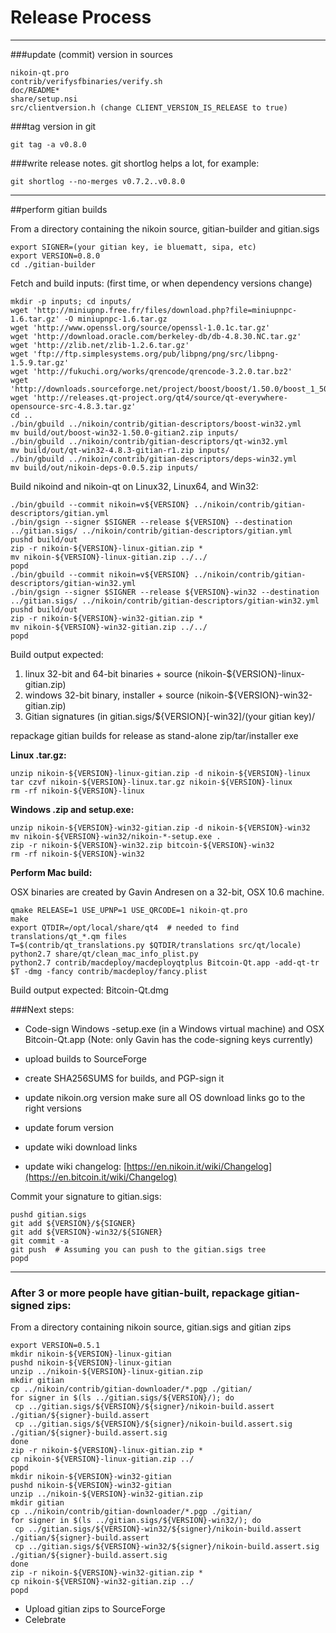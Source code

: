Release Process
====================

* * *

###update (commit) version in sources


	nikoin-qt.pro
	contrib/verifysfbinaries/verify.sh
	doc/README*
	share/setup.nsi
	src/clientversion.h (change CLIENT_VERSION_IS_RELEASE to true)

###tag version in git

	git tag -a v0.8.0

###write release notes. git shortlog helps a lot, for example:

	git shortlog --no-merges v0.7.2..v0.8.0

* * *

##perform gitian builds

 From a directory containing the nikoin source, gitian-builder and gitian.sigs
  
	export SIGNER=(your gitian key, ie bluematt, sipa, etc)
	export VERSION=0.8.0
	cd ./gitian-builder

 Fetch and build inputs: (first time, or when dependency versions change)

	mkdir -p inputs; cd inputs/
	wget 'http://miniupnp.free.fr/files/download.php?file=miniupnpc-1.6.tar.gz' -O miniupnpc-1.6.tar.gz
	wget 'http://www.openssl.org/source/openssl-1.0.1c.tar.gz'
	wget 'http://download.oracle.com/berkeley-db/db-4.8.30.NC.tar.gz'
	wget 'http://zlib.net/zlib-1.2.6.tar.gz'
	wget 'ftp://ftp.simplesystems.org/pub/libpng/png/src/libpng-1.5.9.tar.gz'
	wget 'http://fukuchi.org/works/qrencode/qrencode-3.2.0.tar.bz2'
	wget 'http://downloads.sourceforge.net/project/boost/boost/1.50.0/boost_1_50_0.tar.bz2'
	wget 'http://releases.qt-project.org/qt4/source/qt-everywhere-opensource-src-4.8.3.tar.gz'
	cd ..
	./bin/gbuild ../nikoin/contrib/gitian-descriptors/boost-win32.yml
	mv build/out/boost-win32-1.50.0-gitian2.zip inputs/
	./bin/gbuild ../nikoin/contrib/gitian-descriptors/qt-win32.yml
	mv build/out/qt-win32-4.8.3-gitian-r1.zip inputs/
	./bin/gbuild ../nikoin/contrib/gitian-descriptors/deps-win32.yml
	mv build/out/nikoin-deps-0.0.5.zip inputs/

 Build nikoind and nikoin-qt on Linux32, Linux64, and Win32:
  
	./bin/gbuild --commit nikoin=v${VERSION} ../nikoin/contrib/gitian-descriptors/gitian.yml
	./bin/gsign --signer $SIGNER --release ${VERSION} --destination ../gitian.sigs/ ../nikoin/contrib/gitian-descriptors/gitian.yml
	pushd build/out
	zip -r nikoin-${VERSION}-linux-gitian.zip *
	mv nikoin-${VERSION}-linux-gitian.zip ../../
	popd
	./bin/gbuild --commit nikoin=v${VERSION} ../nikoin/contrib/gitian-descriptors/gitian-win32.yml
	./bin/gsign --signer $SIGNER --release ${VERSION}-win32 --destination ../gitian.sigs/ ../nikoin/contrib/gitian-descriptors/gitian-win32.yml
	pushd build/out
	zip -r nikoin-${VERSION}-win32-gitian.zip *
	mv nikoin-${VERSION}-win32-gitian.zip ../../
	popd

  Build output expected:

  1. linux 32-bit and 64-bit binaries + source (nikoin-${VERSION}-linux-gitian.zip)
  2. windows 32-bit binary, installer + source (nikoin-${VERSION}-win32-gitian.zip)
  3. Gitian signatures (in gitian.sigs/${VERSION}[-win32]/(your gitian key)/

repackage gitian builds for release as stand-alone zip/tar/installer exe

**Linux .tar.gz:**

	unzip nikoin-${VERSION}-linux-gitian.zip -d nikoin-${VERSION}-linux
	tar czvf nikoin-${VERSION}-linux.tar.gz nikoin-${VERSION}-linux
	rm -rf nikoin-${VERSION}-linux

**Windows .zip and setup.exe:**

	unzip nikoin-${VERSION}-win32-gitian.zip -d nikoin-${VERSION}-win32
	mv nikoin-${VERSION}-win32/nikoin-*-setup.exe .
	zip -r nikoin-${VERSION}-win32.zip bitcoin-${VERSION}-win32
	rm -rf nikoin-${VERSION}-win32

**Perform Mac build:**

  OSX binaries are created by Gavin Andresen on a 32-bit, OSX 10.6 machine.

	qmake RELEASE=1 USE_UPNP=1 USE_QRCODE=1 nikoin-qt.pro
	make
	export QTDIR=/opt/local/share/qt4  # needed to find translations/qt_*.qm files
	T=$(contrib/qt_translations.py $QTDIR/translations src/qt/locale)
	python2.7 share/qt/clean_mac_info_plist.py
	python2.7 contrib/macdeploy/macdeployqtplus Bitcoin-Qt.app -add-qt-tr $T -dmg -fancy contrib/macdeploy/fancy.plist

 Build output expected: Bitcoin-Qt.dmg

###Next steps:

* Code-sign Windows -setup.exe (in a Windows virtual machine) and
  OSX Bitcoin-Qt.app (Note: only Gavin has the code-signing keys currently)

* upload builds to SourceForge

* create SHA256SUMS for builds, and PGP-sign it

* update nikoin.org version
  make sure all OS download links go to the right versions

* update forum version

* update wiki download links

* update wiki changelog: [https://en.nikoin.it/wiki/Changelog](https://en.bitcoin.it/wiki/Changelog)

Commit your signature to gitian.sigs:

	pushd gitian.sigs
	git add ${VERSION}/${SIGNER}
	git add ${VERSION}-win32/${SIGNER}
	git commit -a
	git push  # Assuming you can push to the gitian.sigs tree
	popd

-------------------------------------------------------------------------

### After 3 or more people have gitian-built, repackage gitian-signed zips:

From a directory containing nikoin source, gitian.sigs and gitian zips

	export VERSION=0.5.1
	mkdir nikoin-${VERSION}-linux-gitian
	pushd nikoin-${VERSION}-linux-gitian
	unzip ../nikoin-${VERSION}-linux-gitian.zip
	mkdir gitian
	cp ../nikoin/contrib/gitian-downloader/*.pgp ./gitian/
	for signer in $(ls ../gitian.sigs/${VERSION}/); do
	 cp ../gitian.sigs/${VERSION}/${signer}/nikoin-build.assert ./gitian/${signer}-build.assert
	 cp ../gitian.sigs/${VERSION}/${signer}/nikoin-build.assert.sig ./gitian/${signer}-build.assert.sig
	done
	zip -r nikoin-${VERSION}-linux-gitian.zip *
	cp nikoin-${VERSION}-linux-gitian.zip ../
	popd
	mkdir nikoin-${VERSION}-win32-gitian
	pushd nikoin-${VERSION}-win32-gitian
	unzip ../nikoin-${VERSION}-win32-gitian.zip
	mkdir gitian
	cp ../nikoin/contrib/gitian-downloader/*.pgp ./gitian/
	for signer in $(ls ../gitian.sigs/${VERSION}-win32/); do
	 cp ../gitian.sigs/${VERSION}-win32/${signer}/nikoin-build.assert ./gitian/${signer}-build.assert
	 cp ../gitian.sigs/${VERSION}-win32/${signer}/nikoin-build.assert.sig ./gitian/${signer}-build.assert.sig
	done
	zip -r nikoin-${VERSION}-win32-gitian.zip *
	cp nikoin-${VERSION}-win32-gitian.zip ../
	popd

- Upload gitian zips to SourceForge
- Celebrate 
